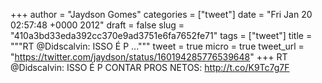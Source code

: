 
+++
author = "Jaydson Gomes"
categories = ["tweet"]
date = "Fri Jan 20 02:57:48 +0000 2012"
draft = false
slug = "410a3bd33eda392cc370e9ad3751e6fa7652fe71"
tags = ["tweet"]
title = """RT @Didscalvin: ISSO É P ..."""
tweet = true
micro = true
tweet_url = "https://twitter.com/jaydson/status/160194285776539648"
+++
RT @Didscalvin: ISSO É P CONTAR PROS NETOS: http://t.co/K9Tc7g7F
